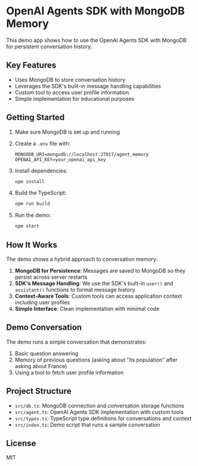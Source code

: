 # OpenAI Agents SDK with MongoDB Memory

This demo app shows how to use the OpenAI Agents SDK with MongoDB for persistent conversation history.

## Key Features

- Uses MongoDB to store conversation history
- Leverages the SDK's built-in message handling capabilities
- Custom tool to access user profile information
- Simple implementation for educational purposes

## Getting Started

1. Make sure MongoDB is set up and running

2. Create a `.env` file with:
   ```
   MONGODB_URI=mongodb://localhost:27017/agent_memory
   OPENAI_API_KEY=your_openai_api_key
   ```

3. Install dependencies:
   ```bash
   npm install
   ```

4. Build the TypeScript:
   ```bash
   npm run build
   ```

5. Run the demo:
   ```bash
   npm start
   ```

## How It Works

The demo shows a hybrid approach to conversation memory:

1. **MongoDB for Persistence**: Messages are saved to MongoDB so they persist across server restarts
2. **SDK's Message Handling**: We use the SDK's built-in `user()` and `assistant()` functions to format message history
3. **Context-Aware Tools**: Custom tools can access application context including user profiles
4. **Simple Interface**: Clean implementation with minimal code

## Demo Conversation

The demo runs a simple conversation that demonstrates:
1. Basic question answering
2. Memory of previous questions (asking about "its population" after asking about France)
3. Using a tool to fetch user profile information

## Project Structure

- `src/db.ts`: MongoDB connection and conversation storage functions
- `src/agent.ts`: OpenAI Agents SDK implementation with custom tools
- `src/types.ts`: TypeScript type definitions for conversations and context
- `src/index.ts`: Demo script that runs a sample conversation

## License

MIT
